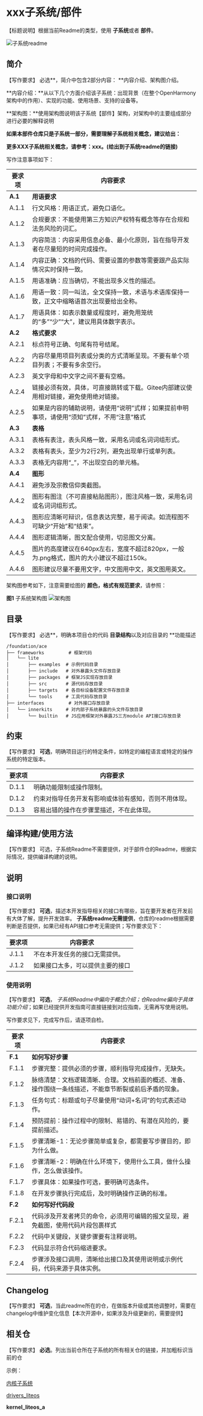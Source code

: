 # xxx子系统/部件


【标题说明】根据当前Readme的类型，使用 **子系统**或者 **部件**。


![子系统readme](figures/figure01.png)


## 简介


【写作要求】 必选**，简介中包含2部分内容： **内容介绍、架构图介绍。

**内容介绍：**从以下几个方面介绍该子系统：出现背景（在整个OpenHarmony架构中的作用）、实现的功能、使用场景、支持的设备等。

**架构图：**使用架构图说明该子系统【部件】架构，对架构中的主要组成部分进行必要的解释说明

**如果本部件仓库只是子系统一部分，需要理解子系统相关概念，建议给出：**

**更多XXX子系统相关概念，请参考：xxx。(给出到子系统readme的链接)**


写作注意事项如下：


| 要求项 | 内容要求 |
| -------- | -------- |
| **A.1** | **用语要求** |
| A.1.1 | 行文风格：用语正式，避免口语化。 |
| A.1.2 | 合规要求：不能使用第三方知识产权特有概念等存在合规和法务风险的词汇。 |
| A.1.3 | 内容简洁：内容采用信息必备、最小化原则，旨在指导开发者在尽量短的时间完成操作。 |
| A.1.4 | 内容正确：文档的代码、需要设置的参数等需要跟产品实际情况实时保持一致。 |
| A.1.5 | 用语准确：应当确切，不能出现多义性的描述。 |
| A.1.6 | 用语一致：同一叫法，全文保持一致，术语与术语库保持一致，正文中缩略语首次出现要给出全称。 |
| A.1.7 | 用语具体：如表示数量或程度时，避免用笼统的“多”“少”“大”，建议用具体数字表示。 |
| **A.2** | **格式要求** |
| A.2.1 | 标点符号正确、句尾有符号结尾。 |
| A.2.2 | 内容尽量用项目列表或分类的方式清晰呈现。不要有单个项目列表；不要有多余空行。 |
| A.2.3 | 英文字母和中文字之间不要有空格。 |
| A.2.4 | 链接必须有效，具体，可直接跳转或下载。Gitee内部建议使用相对链接，避免使用绝对链接。 |
| A.2.5 | 如果是内容的辅助说明，请使用“说明”式样；如果提前申明事项，请使用“须知”式样，不用“注意”格式 |
| **A.3** | **表格** |
| A.3.1 | 表格有表注，表头风格一致，采用名词或名词词组形式。 |
| A.3.2 | 表格有表头，至少为2行2列，避免出现单行或单列表。 |
| A.3.3 | 表格无内容用“_”，不出现空白的单元格。 |
| **A.4** | **图形** |
| A.4.1 | 避免涉及宗教信仰类截图。 |
| A.4.2 | 图形有图注（不可直接粘贴图形），图注风格一致，采用名词或名词词组形式。 |
| A.4.3 | 图形应清晰可辩识，信息表达完整，易于阅读。如流程图不可缺少“开始”和“结束”。 |
| A.4.4 | 图形逻辑清晰，图文配合使用，切忌图文分离。 |
| A.4.5 | 图片的高度建议在640px左右，宽度不超过820px，一般为.png格式，图片的大小建议不超过150k。 |
| A.4.6 | 图形建议尽量不要用文字，中文图用中文，英文图用英文。 |


架构图参考如下，注意需要绘图的 **颜色，格式有规范要求**，请参照：

**图1** 子系统架构图
![架构图](figures/figure02.png)



## 目录

【写作要求】 必选**，明确本项目仓的代码 **目录结构**以及对应目录的 **功能描述

```undefined
/foundation/ace
├── frameworks         # 框架代码
│   └── lite
│       ├── examples  # 示例代码目录
│       ├── include   # 对外暴露头文件存放目录
│       ├── packages  # 框架JS实现存放目录
│       ├── src       # 源代码存放目录
│       ├── targets   # 各目标设备配置文件存放目录
│       └── tools     # 工具代码存放目录
├── interfaces         # 对外接口存放目录
│   └── innerkits     # 对内部子系统暴露的头文件存放目录
│       └── builtin   # JS应用框架对外暴露JS三方module API接口存放目录
```



## 约束

【写作要求】  **可选**，明确项目运行的特定条件，如特定的编程语言或特定的操作系统的特定版本。

| 要求项 | 内容要求 |
| -------- | -------- |
| D.1.1 | 明确功能限制或操作限制。 |
| D.1.2 | 约束对指导任务开发有影响或体验有感知，否则不用体现。 |
| D.1.3 | 容易出错的操作在步骤里描述，不在此体现。 |


## 编译构建/使用方法

【写作要求】 可选，子系统Readme不需要提供，对于部件仓的Readme，根据实际情况，提供编译构建的说明。


## 说明


### 接口说明

【写作要求】 **可选**，描述本开发指导相关的接口有哪些，旨在要开发者在开发前有大体了解，提升开发效率。 **子系统readme无需提供**，仓库的readme根据需要判断是否提供，如果已经有API接口参考无需提供；写作要求见下：

| 要求项 | 内容要求 |
| -------- | -------- |
| J.1.1 | 不在本开发任务的接口无需提供。 |
| J.1.2 | 如果接口太多，可以提供主要的接口 |


### 使用说明

【写作要求】  **可选**， *子系统Readme中偏向于概念介绍；仓Readme偏向于具体功能介绍*；如果已经提供开发指南可直接链接到对应指南，无需再写使用说明。

写作要求见下，完成写作后，请逐项自检。

| 要求项 | 内容要求 |
| -------- | -------- |
| **F.1** | **如何写好步骤** |
| F.1.1 | 步骤完整：提供必须的步骤，顺利指导完成操作，无缺失。 |
| F.1.2 | 脉络清楚：文档逻辑清晰、合理。文档前面的概述、准备、操作围绕一条线描述，不能章节断裂或前后矛盾的现象。 |
| F.1.3 | 任务句式：标题或句子尽量使用“动词+名词”的句式表述动作。 |
| F.1.4 | 预防提前：操作过程中的限制、易错的、有潜在风险的，要提前描述。 |
| F.1.5 | 步骤清晰-1：无论步骤简单或复杂，都需要写步骤目的，即为什么做。 |
| F.1.6 | 步骤清晰-2：明确在什么环境下，使用什么工具，做什么操作，怎么做该操作。 |
| F.1.7 | 步骤具体：如果操作可选，要明确可选条件。 |
| F.1.8 | 在开发步骤执行完成后，及时明确操作正确的标准。 |
| **F.2** | **如何写好代码段** |
| F.2.1 | 代码涉及开发者拷贝的命令，必须用可编辑的报文呈现，避免截图，使用代码片段包裹样式 |
| F.2.2 | 代码中关键段，关键步骤要有注释说明。 |
| F.2.3 | 代码显示符合代码缩进要求。 |
| F.2.4 | 步骤涉及接口调用，清晰给出接口及其使用说明或示例代码，代码来源于具体实例。 |


## Changelog

【写作要求】  **可选**，当此readme所在的仓，在做版本升级或其他调整时，需要在changelog中维护变化信息【本次开源中，如果涉及升级更新的，需要提供】


## 相关仓

【写作要求】  **必选**。列出当前仓所在子系统的所有相关仓的链接，并加粗标识当前的仓

示例：

[内核子系统](https://gitee.com/openharmony/docs/blob/master/zh-cn/readme/%E5%86%85%E6%A0%B8%E5%AD%90%E7%B3%BB%E7%BB%9F.md)

[drivers\_liteos](https://gitee.com/openharmony/drivers_liteos/blob/master/README_zh.md)

**kernel\_liteos\_a**